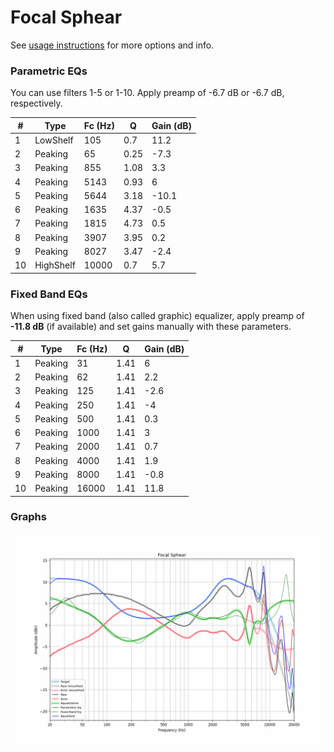 # Focal Sphear
See [usage instructions](https://github.com/jaakkopasanen/AutoEq#usage) for more options and info.

### Parametric EQs
You can use filters 1-5 or 1-10. Apply preamp of -6.7 dB or -6.7 dB, respectively.

|   # | Type      |   Fc (Hz) |    Q |   Gain (dB) |
|-----|-----------|-----------|------|-------------|
|   1 | LowShelf  |       105 | 0.7  |        11.2 |
|   2 | Peaking   |        65 | 0.25 |        -7.3 |
|   3 | Peaking   |       855 | 1.08 |         3.3 |
|   4 | Peaking   |      5143 | 0.93 |         6   |
|   5 | Peaking   |      5644 | 3.18 |       -10.1 |
|   6 | Peaking   |      1635 | 4.37 |        -0.5 |
|   7 | Peaking   |      1815 | 4.73 |         0.5 |
|   8 | Peaking   |      3907 | 3.95 |         0.2 |
|   9 | Peaking   |      8027 | 3.47 |        -2.4 |
|  10 | HighShelf |     10000 | 0.7  |         5.7 |

### Fixed Band EQs
When using fixed band (also called graphic) equalizer, apply preamp of **-11.8 dB** (if available) and set gains manually with these parameters.

|   # | Type    |   Fc (Hz) |    Q |   Gain (dB) |
|-----|---------|-----------|------|-------------|
|   1 | Peaking |        31 | 1.41 |         6   |
|   2 | Peaking |        62 | 1.41 |         2.2 |
|   3 | Peaking |       125 | 1.41 |        -2.6 |
|   4 | Peaking |       250 | 1.41 |        -4   |
|   5 | Peaking |       500 | 1.41 |         0.3 |
|   6 | Peaking |      1000 | 1.41 |         3   |
|   7 | Peaking |      2000 | 1.41 |         0.7 |
|   8 | Peaking |      4000 | 1.41 |         1.9 |
|   9 | Peaking |      8000 | 1.41 |        -0.8 |
|  10 | Peaking |     16000 | 1.41 |        11.8 |

### Graphs
![](./Focal%20Sphear.png)

